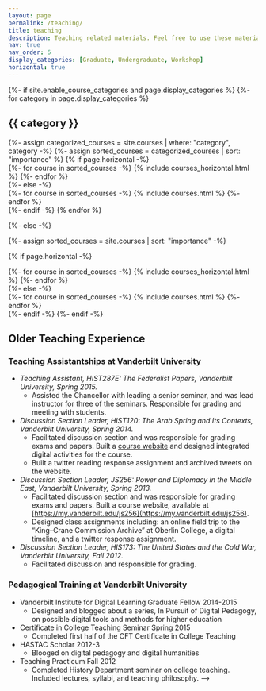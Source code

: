 ```yaml
---
layout: page
permalink: /teaching/
title: teaching
description: Teaching related materials. Feel free to use these materials in your own courses or workshops.
nav: true
nav_order: 6
display_categories: [Graduate, Undergraduate, Workshop]
horizontal: true
---
```


<!-- pages/courses.md -->
<div class="courses">
{%- if site.enable_course_categories and page.display_categories %}
  <!-- Display categorized courses -->
  {%- for category in page.display_categories %}
  <h2 class="category">{{ category }}</h2>
  {%- assign categorized_courses = site.courses | where: "category", category -%}
  {%- assign sorted_courses = categorized_courses | sort: "importance" %}
  <!-- Generate cards for each course -->
  {% if page.horizontal -%}
  <div class="container">
    <div class="row row-cols-2">
    {%- for course in sorted_courses -%}
      {% include courses_horizontal.html %}
    {%- endfor %}
    </div>
  </div>
  {%- else -%}
  <div class="grid">
    {%- for course in sorted_courses -%}
      {% include courses.html %}
    {%- endfor %}
  </div>
  {%- endif -%}
  {% endfor %}

{%- else -%}
<!-- Display courses without categories -->
  {%- assign sorted_courses = site.courses | sort: "importance" -%}
  <!-- Generate cards for each course -->
  {% if page.horizontal -%}
  <div class="container">
    <div class="row row-cols-2">
    {%- for course in sorted_courses -%}
      {% include courses_horizontal.html %}
    {%- endfor %}
    </div>
  </div>
  {%- else -%}
  <div class="grid">
    {%- for course in sorted_courses -%}
      {% include courses.html %}
    {%- endfor %}
  </div>
  {%- endif -%}
{%- endif -%}
</div>



## Older Teaching Experience

### Teaching Assistantships at Vanderbilt University

* *Teaching Assistant, HIST287E: The Federalist Papers, Vanderbilt University, Spring 2015.*
  * Assisted the Chancellor with leading a senior seminar, and was lead instructor for three of the seminars. Responsible for grading and meeting with students.
* *Discussion Section Leader, HIST120: The Arab Spring and Its Contexts, Vanderbilt University, Spring 2014.*
  * Facilitated discussion section and was responsible for grading exams and
papers. Built a [course website](http://arabspringanditscontexts.wordpress.com)  and designed integrated digital activities for the course.
  * Built a twitter reading response assignment and archived tweets on the website.
* *Discussion Section Leader, JS256: Power and Diplomacy in the Middle East, Vanderbilt University, Spring 2013.*
  * Facilitated discussion section and was responsible for grading  exams and papers. Built a course website, available at [https://my.vanderbilt.edu/js256](https://my.vanderbilt.edu/js256).
  * Designed class assignments including: an online field trip to the “King–Crane Commission Archive” at Oberlin College, a digital timeline, and a twitter response assignment.
* *Discussion Section Leader, HIS173: The United States and the Cold War, Vanderbilt University, Fall 2012.*
  * Facilitated discussion and responsible for grading.

### Pedagogical Training at Vanderbilt University

* Vanderbilt Institute for Digital Learning Graduate Fellow 2014-2015
  * Designed and blogged about a series, In Pursuit of Digital Pedagogy, on possible digital tools and methods for higher education
* Certificate in College Teaching Seminar Spring 2015
  * Completed first half of the CFT Certificate in College Teaching
* HASTAC Scholar 2012-3
  * Blooged on digital pedagogy and digital humanities
* Teaching Practicum Fall 2012
  * Completed History Department seminar on college teaching. Included lectures, syllabi, and teaching philosophy. -->

